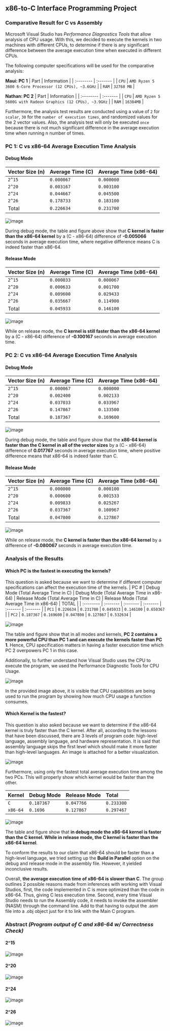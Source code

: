 ## x86-to-C Interface Programming Project

### Comparative Result for C vs Assembly

Microsoft Visual Studio has *Performance Diagnostics Tools* that allow analysis of CPU usage. With this, we decided to execute the kernels in two machines with different CPUs, to determine if there is any significant difference between the average execution time when executed in different CPUs.

The following computer specifications will be used for the comparative analysis:

**Maui: PC 1**
| Part | Information |
| :-------- | :------- | 
| `CPU` | `AMD Ryzen 5 3600 6-Core Processor (12 CPUs), ~3.6GHz` |
| `RAM` | `32768 MB` |

**Nathan: PC 2**
| Part | Information |
| :-------- | :------- | 
| `CPU` | `AMD Ryzen 5 5600G with Radeon Graphics (12 CPUs), ~3.9GHz` |
| `RAM` | `16384MB` |

Furthermore, the analysis test results are conducted using a value of `2` for `scalar`, `30` for the `number of execution times`, and randomized values for the 2 vector values. Also, the analysis test will only be executed `once` because there is not 
much significant difference in the average execution time when running n number of times.

### PC 1: C vs x86-64 Average Execution Time Analysis
#### Debug Mode
| Vector Size (n) | Average Time (C) | Average Time (x86-64) | 
| :-------- | :------- | :------- | 
| `2^15` | `0.000067` | `0.000000` |
| `2^20` | `0.003167` | `0.003100` |
| `2^24` | `0.044667` | `0.045500` |
| `2^26` | `0.178733` | `0.183100` |
| Total | `0.226634` | `0.231700` |

![image](https://github.com/mauries-lopez/LBYARCH-SAXPY/assets/102708347/25ed9b4d-0caa-4f4e-a596-d02943af22f7)

During debug mode, the table and figure above show that **C kernel is faster than the x86-64 kernel** by a (C - x86-64) difference of **-0.005066** seconds in average execution time, where negative difference means C is indeed faster than x86-64.

#### Release Mode
| Vector Size (n) | Average Time (C) | Average Time (x86-64) | 
| :-------- | :------- | :------- | 
| `2^15` | `0.000033` | `0.000067` |
| `2^20` | `0.000633` | `0.001700` |
| `2^24` | `0.009600` | `0.029433` |
| `2^26` | `0.035667` | `0.114900` |
| Total | `0.045933` | `0.146100` |

![image](https://github.com/mauries-lopez/LBYARCH-SAXPY/assets/102708347/97ac4101-13f8-4e8f-afd9-afee2e39ab29)

While on release mode, the **C kernel is still faster than the x86-64 kernel** by a (C - x86-64) difference of **-0.100167** seconds in average execution time. 

### PC 2: C vs x86-64 Average Execution Time Analysis
#### Debug Mode
| Vector Size (n) | Average Time (C) | Average Time (x86-64) | 
| :-------- | :------- | :------- | 
| `2^15` | `0.000067` | `0.000000` |
| `2^20` | `0.002400` | `0.002133` |
| `2^24` | `0.037033` | `0.033967` |
| `2^26` | `0.147867` | `0.133500` |
| Total | `0.187367` | `0.169600` |

![image](https://github.com/mauries-lopez/LBYARCH-SAXPY/assets/102708347/c4a930da-f228-49d1-a71b-8ea33b85e9ff)

During debug mode, the table and figure show that the **x86-64 kernel is faster than the C kernel in all of the vector sizes** by a (C - x86-64) difference of **0.017767** seconds in average execution time, where positive difference means that x86-64 is indeed faster than C.

#### Release Mode
| Vector Size (n) | Average Time (C) | Average Time (x86-64) | 
| :-------- | :------- | :------- | 
| `2^15` | `0.000000` | `0.000100` |
| `2^20` | `0.000600` | `0.001533` |
| `2^24` | `0.009833` | `0.025267` |
| `2^26` | `0.037367` | `0.100967` |
| Total | `0.047800` | `0.127867` |

![image](https://github.com/mauries-lopez/LBYARCH-SAXPY/assets/102708347/11928a49-51bc-4549-9f69-56d528608763)

While on release mode, the **C kernel is faster than the x86-64 kernel** by a difference of **-0.080067** seconds in average execution time. 

### Analysis of the Results
#### Which PC is the fastest in executing the kernels?
This question is asked because we want to determine if different computer specifications can affect the execution time of the kernels.
| PC # | Debug Mode (Total Average Time in C) | Debug Mode (Total Average Time in x86-64) | Release Mode (Total Average Time in C) | Release Mode (Total Average Time in x86-64) | TOTAL |
| :-------- | :------- | :------- | :------- | :------- | :------- | 
| `PC1` | `0.226634` | `0.231700` | `0.045933` | `0.146100` | `0.650367` |
| `PC2` | `0.187367` | `0.169600` | `0.047800` | `0.127867` | `0.532634` |

![image](https://github.com/mauries-lopez/LBYARCH-SAXPY/assets/102708347/f4b8ee08-8232-44d0-8d7d-3a3b24b2192d)

The table and figure show that in all modes and kernels, **PC 2 contains a more powerful CPU than PC 1 and can execute the kernels faster than PC 1**. Hence, CPU specification matters in having a faster execution time which PC 2 overpowers PC 1 in this case.

Additionally, to further understand how Visual Studio uses the CPU to execute the program, we used the Performance Diagnostic Tools for CPU Usage.

![image](https://github.com/mauries-lopez/LBYARCH-SAXPY/assets/102708347/b26672ae-fa75-4682-9a79-e0e333a8a6d1)

In the provided image above, it is visible that CPU capabilities are being used to run the program by showing how much CPU usage a function consumes.

#### Which Kernel is the fastest?
This question is also asked because we want to determine if the x86-64 kernel is truly faster than the C kernel. After all, according to the lessons that have been discussed, there are 3 levels of program code: high-level language, assembly language, and hardware representation.
It is said that assembly language skips the first level which should make it more faster than high-level languages. An image is attached for a better visualization.

![image](https://github.com/mauries-lopez/LBYARCH-SAXPY/assets/102708347/24885e11-a8d5-45ff-8fb5-e3a051b0b9db)

Furthermore, using only the fastest total average execution time among the two PCs. This will properly show which kernel would be faster than the other.

| Kernel | Debug Mode | Release Mode | Total |
| :-------- | :------- | :------- | :------- | 
| `C` | `0.187367` | `0.047766` | `0.233300` | 
| `x86-64` | `0.1696` | `0.127867` | `0.297467` |

![image](https://github.com/mauries-lopez/LBYARCH-SAXPY/assets/102708347/eb7c82c1-845a-4b07-902b-3c6fd4f7cfc4)

The table and figure show that **in debug mode the x86-64 kernel is faster than the C kernel. While in release mode, the C kernel is faster than the x86-64 kernel**.

To conform the results to our claim that x86-64 should be faster than a high-level language, we tried setting up the **Build in Parallel** option on the debug and release mode in the assembly file. However, it yielded inconclusive results.

Overall, **the average execution time of x86-64 is slower than C**. The group outlines 2 possible reasons made from inferences with working with Visual Studios, first, the code implemented in C is more optimized than the code in x86-64. Thus, giving C less execution time. Second, every time Visual Studio needs to run the Assembly code, it needs to invoke the assembler (NASM) through the command line. Add to that having to output the .asm file into a .obj object just for it to link with the Main C program.

### Abstract *(Program output of C and x86-64 w/ Correctness Check)*
#### 2^15
![image](https://github.com/mauries-lopez/LBYARCH-SAXPY/assets/102708347/b8043746-4d28-49a9-be9a-58b17f1507fb)
#### 2^20
![image](https://github.com/mauries-lopez/LBYARCH-SAXPY/assets/102708347/b579344d-c391-4b19-8506-04a26e3ff419)
#### 2^24
![image](https://github.com/mauries-lopez/LBYARCH-SAXPY/assets/102708347/1c583416-b4ec-4be0-b64e-420ddcb6fc0b)
#### 2^26
![image](https://github.com/mauries-lopez/LBYARCH-SAXPY/assets/102708347/2353b4b0-20cb-4d25-bd87-485f144b8083)


